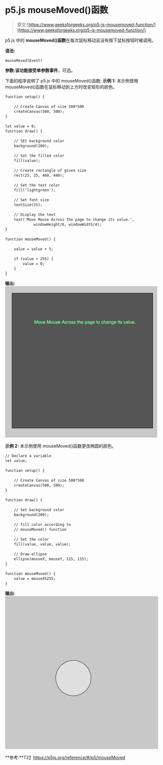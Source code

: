 # p5.js mouseMoved()函数

> 原文:[https://www.geeksforgeeks.org/p5-js-mousemoved-function/](https://www.geeksforgeeks.org/p5-js-mousemoved-function/)

p5.js 中的 **mouseMoved()函数**在每次鼠标移动且没有按下鼠标按钮时被调用。

**语法:**

```
mouseMoved(Event)
```

**参数:**该功能接受单参数**事件**，可选。

下面的程序说明了 p5.js 中的 mouseMoved()函数:
**示例 1:** 本示例使用 mouseMoved()函数在鼠标移动到上方时改变矩形的颜色。

```
function setup() {

    // Create Canvas of size 500*500
    createCanvas(500, 500);
}

let value = 0;
function draw() {

    // SEt background color
    background(200);

    // Set the filled color
    fill(value);

    // Create rectangle of given size
    rect(25, 25, 460, 440);

    // Set the text color
    fill('lightgreen');

    // Set font size
    textSize(15);

    // Display the text
    text('Move Mouse Across the page to change its value.', 
             windowHeight/6, windowWidth/4);
}

function mouseMoved() {

    value = value + 5;

    if (value > 255) {
        value = 0;
    }
}
```

**输出:**
![](img/494c3e6ba4f380413ef8bade8eb41c72.png)

**示例 2:** 本示例使用 mouseMoved()函数更改椭圆的颜色。

```
// Declare a variable
let value;

function setup() {

    // Create Canvas of size 500*500
    createCanvas(500, 500);
}

function draw() {

    // Set background color
    background(200); 

    // fill color according to 
    // mouseMoved() function

    // Set the color
    fill(value, value, value);

    // Draw ellipse  
    ellipse(mouseX, mouseY, 115, 115);
}

function mouseMoved() {
    value = mouseX%255;
}
```

**输出:**
![](img/69b75e894f14c227cd1e4249645b1976.png)

**参考:**T2】https://p5js.org/reference/#/p5/mouseMoved